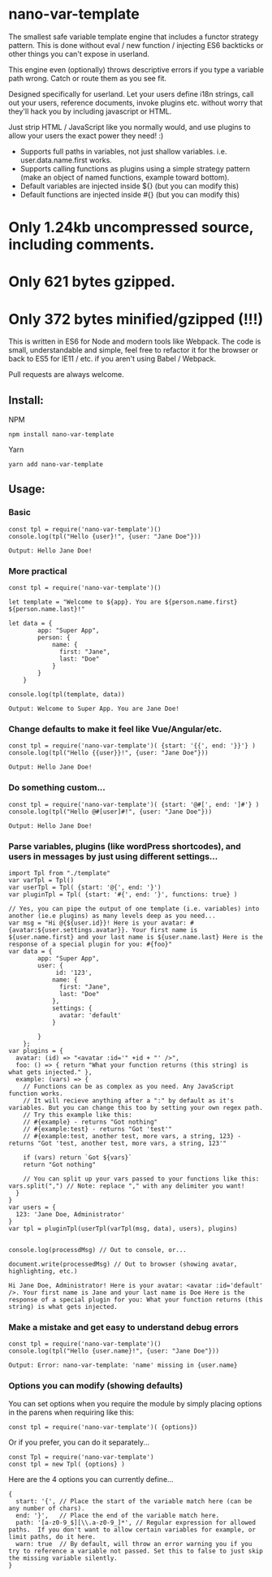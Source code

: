# nano-var-template
The smallest safe variable template engine that includes a functor strategy pattern.  This is done without eval / new function / injecting ES6 backticks or other things you can't expose in userland.

This engine even (optionally) throws descriptive errors if you type a variable path wrong.  Catch or route them as you see fit.

Designed specifically for userland.  Let your users define i18n strings, call out your users, reference documents, invoke plugins etc. without worry that they'll hack you by including javascript or HTML.

Just strip HTML / JavaScript like you normally would, and use plugins to allow your users the exact power they need! :)

* Supports full paths in variables, not just shallow variables. i.e. user.data.name.first works.
* Supports calling functions as plugins using a simple strategy pattern (make an object of named functions, example toward bottom).
* Default variables are injected inside ${} (but you can modify this)
* Default functions are injected inside #{} (but you can modify this)

# Only 1.24kb uncompressed source, including comments.
# Only 621 bytes gzipped.
# Only 372 bytes minified/gzipped (!!!)

This is written in ES6 for Node and modern tools like Webpack.  The code is small, understandable and simple, feel free to refactor it for the browser or back to ES5 for IE11 / etc. if you aren't using Babel / Webpack.

Pull requests are always welcome.


## Install:

NPM
```
npm install nano-var-template
```

Yarn
```
yarn add nano-var-template
```

## Usage:

### Basic
```
const tpl = require('nano-var-template')()
console.log(tpl("Hello {user}!", {user: "Jane Doe"}))
```

```
Output: Hello Jane Doe!
```

### More practical
```
const tpl = require('nano-var-template')()

let template = "Welcome to ${app}. You are ${person.name.first} ${person.name.last}!"

let data = {
        app: "Super App",
        person: {
            name: {
              first: "Jane",
              last: "Doe"
            }
        }
    }
    
console.log(tpl(template, data))
```

```
Output: Welcome to Super App. You are Jane Doe!
```

### Change defaults to make it feel like Vue/Angular/etc.
```
const tpl = require('nano-var-template')( {start: '{{', end: '}}'} )
console.log(tpl("Hello {{user}}!", {user: "Jane Doe"}))
```

```
Output: Hello Jane Doe!
```

### Do something custom...
```
const tpl = require('nano-var-template')( {start: '@#[', end: ']#'} )
console.log(tpl("Hello @#[user]#!", {user: "Jane Doe"}))
```

```
Output: Hello Jane Doe!
```


### Parse variables, plugins (like wordPress shortcodes), and users in messages by just using different settings...
```
import Tpl from "./template"
var varTpl = Tpl()
var userTpl = Tpl( {start: '@{', end: '}')
var pluginTpl = Tpl( {start: '#{', end: '}', functions: true} )

// Yes, you can pipe the output of one template (i.e. variables) into another (ie.e plugins) as many levels deep as you need...
var msg = "Hi @{${user.id}}! Here is your avatar: #{avatar:${user.settings.avatar}}. Your first name is ${user.name.first} and your last name is ${user.name.last} Here is the response of a special plugin for you: #{foo}"
var data = {
        app: "Super App",
        user: {
             id: '123',
            name: {
              first: "Jane",
              last: "Doe"
            },
            settings: {
              avatar: 'default'
            }

        }
    };
var plugins = {
  avatar: (id) => "<avatar :id='" +id + "' />",
  foo: () => { return "What your function returns (this string) is what gets injected." },
  example: (vars) => {
    // Functions can be as complex as you need. Any JavaScript function works.
    // It will recieve anything after a ":" by default as it's variables. But you can change this too by setting your own regex path.
    // Try this example like this:
    // #{example} - returns "Got nothing"
    // #{example:test} - returns "Got 'test'"
    // #{example:test, another test, more vars, a string, 123} - returns "Got 'test, another test, more vars, a string, 123'"
    
    if (vars) return `Got ${vars}`
    return "Got nothing"

    // You can split up your vars passed to your functions like this: vars.split(",") // Note: replace "," with any delimiter you want!
  }
}
var users = {
  123: 'Jane Doe, Administrator'
}
var tpl = pluginTpl(userTpl(varTpl(msg, data), users), plugins)


console.log(processdMsg) // Out to console, or...

document.write(processedMsg) // Out to browser (showing avatar, highlighting, etc.)
```

```
Hi Jane Doe, Administrator! Here is your avatar: <avatar :id='default' />. Your first name is Jane and your last name is Doe Here is the response of a special plugin for you: What your function returns (this string) is what gets injected.
```


### Make a mistake and get easy to understand debug errors
```
const tpl = require('nano-var-template')()
console.log(tpl("Hello {user.name}!", {user: "Jane Doe"}))
```

```
Output: Error: nano-var-template: 'name' missing in {user.name}
```

### Options you can modify (showing defaults)
You can set options when you require the module by simply placing options in the parens when requiring like this:
```
const tpl = require('nano-var-template')( {options})

```

Or if you prefer, you can do it separately...
```
const Tpl = require('nano-var-template')
const tpl = new Tpl( {options} )

```

Here are the 4 options you can currently define...
```
{
  start: '{', // Place the start of the variable match here (can be any number of chars).
  end: '}',   // Place the end of the variable match here.
  path: '[a-z0-9_$][\\.a-z0-9_]*', // Regular expression for allowed paths.  If you don't want to allow certain variables for example, or limit paths, do it here.
  warn: true  // By default, will throw an error warning you if you try to reference a variable not passed. Set this to false to just skip the missing variable silently.
}
```